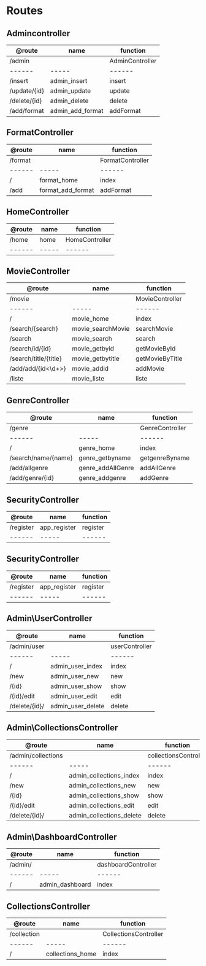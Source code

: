 # Routes

## Admincontroller

| @route       | name       | function  |
| ------------ | ---------- | --------- |
| /admin |  | AdminController |
| ------  | -----   | ------           |
| /insert      | admin_insert     | insert    |
| /update/{id} | admin_update     | update    |
| /delete/{id} | admin_delete     | delete    |
| /add/format  | admin_add_format | addFormat |


## FormatController

| @route  | name    | function         |
| ------- | ------- | ---------------- |
| /format |  | FormatController |
| ------  | -----   | ------           |
| /       | format_home    | index            |
| /add    | format_add_format  | addFormat        |

## HomeController

| @route           | name     | function     |
| ---------------- | -------- | ------------ |
| /home            |  home    | HomeController |
| ------           | -----    | ------          |


## MovieController

| @route                | name       | function        |
| --------------------- | ---------- | --------------- |
| /movie                |            | MovieController |
| ------                | -----      | ------          |
| /                     | movie_home       | index           |
| /search/{search}      |movie_searchMovie | searchMovie     |
| /search               | movie_search     | search          |
| /search/id/{id}       | movie_getbyid    | getMovieById    |
| /search/title/{title} | movie_getbytitle | getMovieByTitle |
| /add/add/{id<\d+>}    | movie_addid      | addMovie        |
| /liste                | movie_liste      | liste           |

## GenreController

| @route                | name       | function        |
| --------------------- | ---------- | --------------- |
| /genre                |            | GenreController |
| ------                | -----            | ------          |
| /                     | genre_home       | index           |
| /search/name/{name}   | genre_getbyname  | getgenreByname  |
| /add/allgenre         | genre_addAllGenre| addAllGenre     |
| /add/genre/{id}       | genre_addgenre   | addGenre        |


## SecurityController

| @route                | name       | function        |
| --------------------- | ---------- | --------------- |
| /register             | app_register     | register  |
| ------                | -----            | ------    |


## SecurityController

| @route                | name       | function        |
| --------------------- | ---------- | --------------- |
| /register             | app_register     | register  |
| ------                | -----            | ------    |

## Admin\UserController

| @route                | name       | function        |
| --------------------- | ---------- | --------------- |
| /admin/user           |            | userController  |
| ------                | -----            | ------    |
| /                     | admin_user_index | index     |
| /new                  | admin_user_new   | new       |
| /{id}                 | admin_user_show  | show      |
| /{id}/edit            | admin_user_edit  | edit      |
| /delete/{id}/         | admin_user_delete| delete    |

## Admin\CollectionsController

| @route                | name       | function        |
| --------------------- | ---------- | --------------- |
| /admin/collections           |            | collectionsController  |
| ------                | -----            | ------    |
| /                     | admin_collections_index | index     |
| /new                  | admin_collections_new   | new       |
| /{id}                 | admin_collections_show  | show      |
| /{id}/edit            | admin_collections_edit  | edit      |
| /delete/{id}/         | admin_collections_delete| delete    |

## Admin\DashboardController

| @route                | name       | function        |
| --------------------- | ---------- | --------------- |
| /admin/               |            | dashboardController  |
| ------                | -----           | ------    |
| /                     | admin_dashboard | index     |

## CollectionsController

| @route                | name       | function        |
| --------------------- | ---------- | --------------- |
| /collection           |            | CollectionsController  |
| ------                | -----      | ------          |
| /                     | collections_home | index     |


